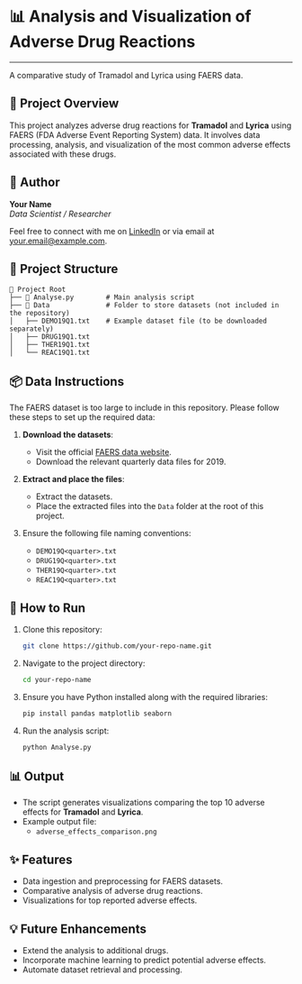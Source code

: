 # 📊 Analysis and Visualization of Adverse Drug Reactions

---

A comparative study of Tramadol and Lyrica using FAERS data.


## 📝 Project Overview
This project analyzes adverse drug reactions for **Tramadol** and **Lyrica** using FAERS (FDA Adverse Event Reporting System) data. It involves data processing, analysis, and visualization of the most common adverse effects associated with these drugs.


## 👤 Author
**Your Name**  
*Data Scientist / Researcher*

Feel free to connect with me on [LinkedIn](https://www.linkedin.com) or via email at [your.email@example.com](mailto:your.email@example.com).


## 📂 Project Structure
```
📁 Project Root
├── 📄 Analyse.py        # Main analysis script
├── 📂 Data              # Folder to store datasets (not included in the repository)
│   ├── DEMO19Q1.txt    # Example dataset file (to be downloaded separately)
│   ├── DRUG19Q1.txt
│   ├── THER19Q1.txt
│   └── REAC19Q1.txt
```


## 📦 Data Instructions
The FAERS dataset is too large to include in this repository. Please follow these steps to set up the required data:

1. **Download the datasets**:
   - Visit the official [FAERS data website](https://www.fda.gov/drugs/questions-and-answers-fda-adverse-event-reporting-system-faers).
   - Download the relevant quarterly data files for 2019.

2. **Extract and place the files**:
   - Extract the datasets.
   - Place the extracted files into the `Data` folder at the root of this project.

3. Ensure the following file naming conventions:
   - `DEMO19Q<quarter>.txt`
   - `DRUG19Q<quarter>.txt`
   - `THER19Q<quarter>.txt`
   - `REAC19Q<quarter>.txt`


## 🚀 How to Run
1. Clone this repository:
   ```bash
   git clone https://github.com/your-repo-name.git
   ```

2. Navigate to the project directory:
   ```bash
   cd your-repo-name
   ```

3. Ensure you have Python installed along with the required libraries:
   ```bash
   pip install pandas matplotlib seaborn
   ```

4. Run the analysis script:
   ```bash
   python Analyse.py
   ```


## 📊 Output
- The script generates visualizations comparing the top 10 adverse effects for **Tramadol** and **Lyrica**.
- Example output file:
  - `adverse_effects_comparison.png`


## ✨ Features
- Data ingestion and preprocessing for FAERS datasets.
- Comparative analysis of adverse drug reactions.
- Visualizations for top reported adverse effects.


## 💡 Future Enhancements
- Extend the analysis to additional drugs.
- Incorporate machine learning to predict potential adverse effects.
- Automate dataset retrieval and processing.
